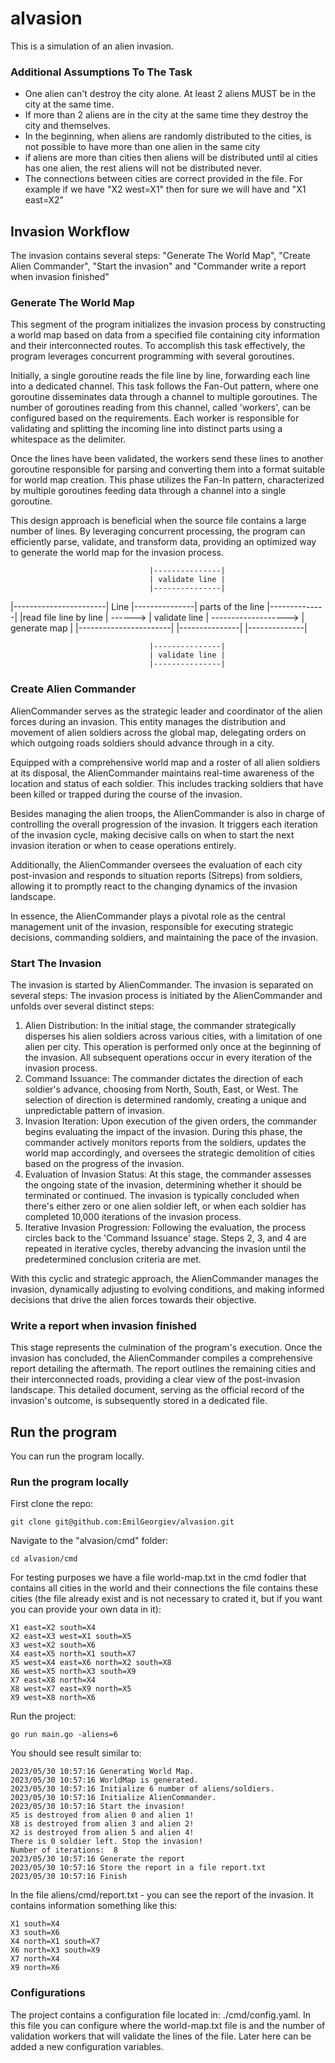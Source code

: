 # alvasion
This is a simulation of an alien invasion.

### Additional Assumptions To The Task
- One alien can't destroy the city alone. At least 2 aliens MUST be in the city at the same time.
- If more than 2 aliens are in the city at the same time they destroy the city and themselves.
- In the beginning, when aliens are randomly distributed to the cities, is not possible to have more than one alien in the same city
- if aliens are more than cities then aliens will be distributed until al cities has one alien, the rest aliens will not be distributed never.
- The connections between cities are correct provided in the file. For example if we have "X2 west=X1" then for sure we will have and "X1 east=X2"

## Invasion Workflow
The invasion contains several steps: "Generate The World Map", "Create Alien Commander", "Start the invasion" and "Commander write a report when invasion finished"

### Generate The World Map
This segment of the program initializes the invasion process by constructing a world map based on data from a specified 
file containing city information and their interconnected routes. To accomplish this task effectively, the program 
leverages concurrent programming with several goroutines.

Initially, a single goroutine reads the file line by line, forwarding each line into a dedicated channel. This task follows 
the Fan-Out pattern, where one goroutine disseminates data through a channel to multiple goroutines. The number of goroutines 
reading from this channel, called 'workers', can be configured based on the requirements. Each worker is responsible for 
validating and splitting the incoming line into distinct parts using a whitespace as the delimiter.

Once the lines have been validated, the workers send these lines to another goroutine responsible for parsing and converting 
them into a format suitable for world map creation. This phase utilizes the Fan-In pattern, characterized by multiple 
goroutines feeding data through a channel into a single goroutine.

This design approach is beneficial when the source file contains a large number of lines. By leveraging concurrent processing, 
the program can efficiently parse, validate, and transform data, providing an optimized way to generate the world map for 
the invasion process.
 

                                   |---------------|   
                                   | validate line | 
                                   |---------------|
          
 |-----------------------|   Line  |---------------|  parts of the line    |--------------|
 |read file line by line | ------> | validate line | ------------------->  | generate map |
 |-----------------------|         |---------------|                       |--------------|

                                   |---------------|   
                                   | validate line | 
                                   |---------------|

### Create Alien Commander
AlienCommander serves as the strategic leader and coordinator of the alien forces during an invasion.
This entity manages the distribution and movement of alien soldiers across the global map, delegating orders
on which outgoing roads soldiers should advance through in a city.

Equipped with a comprehensive world map and a roster of all alien soldiers at its disposal, the AlienCommander
maintains real-time awareness of the location and status of each soldier. This includes tracking soldiers that
have been killed or trapped during the course of the invasion.

Besides managing the alien troops, the AlienCommander is also in charge of controlling the overall progression
of the invasion. It triggers each iteration of the invasion cycle, making decisive calls on when to start the next
invasion iteration or when to cease operations entirely.

Additionally, the AlienCommander oversees the evaluation of each city post-invasion and responds to situation
reports (Sitreps) from soldiers, allowing it to promptly react to the changing dynamics of the invasion landscape.

In essence, the AlienCommander plays a pivotal role as the central management unit of the invasion, responsible
for executing strategic decisions, commanding soldiers, and maintaining the pace of the invasion.

### Start The Invasion
The invasion is started by AlienCommander. The invasion is separated on several steps:
The invasion process is initiated by the AlienCommander and unfolds over several distinct steps:

1. Alien Distribution: In the initial stage, the commander strategically disperses his alien soldiers across various cities, with a limitation of one alien per city. This operation is performed only once at the beginning of the invasion. All subsequent operations occur in every iteration of the invasion process.
2. Command Issuance: The commander dictates the direction of each soldier's advance, choosing from North, South, East, or West. The selection of direction is determined randomly, creating a unique and unpredictable pattern of invasion.
3. Invasion Iteration: Upon execution of the given orders, the commander begins evaluating the impact of the invasion. During this phase, the commander actively monitors reports from the soldiers, updates the world map accordingly, and oversees the strategic demolition of cities based on the progress of the invasion.
4. Evaluation of Invasion Status: At this stage, the commander assesses the ongoing state of the invasion, determining whether it should be terminated or continued. The invasion is typically concluded when there's either zero or one alien soldier left, or when each soldier has completed 10,000 iterations of the invasion process.
5. Iterative Invasion Progression: Following the evaluation, the process circles back to the 'Command Issuance' stage. Steps 2, 3, and 4 are repeated in iterative cycles, thereby advancing the invasion until the predetermined conclusion criteria are met.

With this cyclic and strategic approach, the AlienCommander manages the invasion, dynamically adjusting to evolving conditions, and making informed decisions that drive the alien forces towards their objective.

### Write a report when invasion finished
This stage represents the culmination of the program's execution. Once the invasion has concluded, the AlienCommander compiles a comprehensive report detailing the aftermath. The report outlines the remaining cities and their interconnected roads, providing a clear view of the post-invasion landscape. This detailed document, serving as the official record of the invasion's outcome, is subsequently stored in a dedicated file.

## Run the program
You can run the program locally.

### Run the program locally
First clone the repo:
```
git clone git@github.com:EmilGeorgiev/alvasion.git
```

Navigate to the "alvasion/cmd" folder:
```
cd alvasion/cmd
```

For testing purposes we have a file world-map.txt in the cmd fodler that contains all cities in the world and their connections
the file contains these cities (the file already exist and is not necessary to crated it, but if you want you can provide your own data in it): 
```
X1 east=X2 south=X4
X2 east=X3 west=X1 south=X5
X3 west=X2 south=X6
X4 east=X5 north=X1 south=X7
X5 west=X4 east=X6 north=X2 south=X8
X6 west=X5 north=X3 south=X9
X7 east=X8 north=X4
X8 west=X7 east=X9 north=X5
X9 west=X8 north=X6
```

Run the project:
```
go run main.go -aliens=6
```

You should see result similar to:
```
2023/05/30 10:57:16 Generating World Map.
2023/05/30 10:57:16 WorldMap is generated.
2023/05/30 10:57:16 Initialize 6 number of aliens/soldiers.
2023/05/30 10:57:16 Initialize AlienCommander.
2023/05/30 10:57:16 Start the invasion!
X5 is destroyed from alien 0 and alien 1!
X8 is destroyed from alien 3 and alien 2!
X2 is destroyed from alien 5 and alien 4!
There is 0 soldier left. Stop the invasion!
Number of iterations:  8
2023/05/30 10:57:16 Generate the report
2023/05/30 10:57:16 Store the report in a file report.txt
2023/05/30 10:57:16 Finish
```

In the file aliens/cmd/report.txt - you can see the report of the invasion. It contains information something like this:
```
X1 south=X4
X3 south=X6
X4 north=X1 south=X7
X6 north=X3 south=X9
X7 north=X4
X9 north=X6
```

### Configurations
The project contains a configuration file located in: ./cmd/config.yaml. In this file you can configure
where the world-map.txt file is and the number of validation workers that will validate the lines of the file.
Later here can be added a new configuration variables.